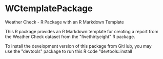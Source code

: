 # WCtemplatePackage

Weather Check - R Package with an R Markdown Template

This R package provides an R Markdown template for creating a report from the Weather Check dataset from the "fivethirtyeight" R package.

To install the development version of this package from GitHub, you may use the "devtools" package to run this R code "devtools::install
